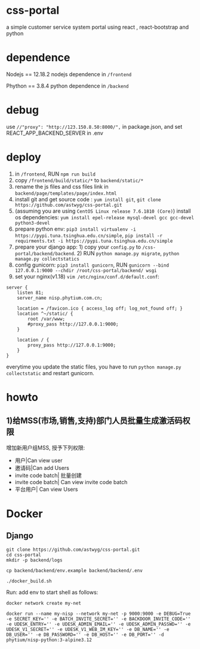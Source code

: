 # css-portal
a simple customer service system portal using react , react-bootstrap and python

# dependence

Nodejs == 12.18.2
nodejs dependence in `/frontend`

Phython == 3.8.4
python dependence in `/backend`

# debug

use `//"proxy": "http://123.150.8.50:8000/",` in package.json, and set REACT_APP_BACKEND_SERVER in .env

# deploy

1. in `/frontend`, RUN `npm run build`
2. copy `/frontend/build/static/*` to `backend/static/*`
3. rename the js files and css files link in `backend/page/templates/page/index.html`
4. install git and get source code : `yum install git`, `git clone https://github.com/astwyg/css-portal.git`
5. (assuming you are using `CentOS Linux release 7.6.1810 (Core)`) install os dependencies: `yum install epel-release mysql-devel gcc gcc-devel python3-devel`
6. prepare python env: `pip3 install virtualenv -i https://pypi.tuna.tsinghua.edu.cn/simple`, `pip install -r requirments.txt -i https://pypi.tuna.tsinghua.edu.cn/simple`
7. prepare your django app: 1) copy your `config.py` to `/css-portal/backend/backend`. 2) RUN `python manage.py migrate`, `python manage.py collectstatics`
8. config gunicorn: `pip3 install gunicorn`, RUN `gunicorn --bind 127.0.0.1:9000 --chdir /root/css-portal/backend/ wsgi`
9. set your nginx(v1.18) `vim /etc/nginx/conf.d/default.conf`:
```
server {
    listen 81;
    server_name nisp.phytium.com.cn;

    location = /favicon.ico { access_log off; log_not_found off; }
    location ^~/static/ {
        root /var/www;
        #proxy_pass http://127.0.0.1:9000;
    }

    location / {
        proxy_pass http://127.0.0.1:9000;
    }
}
```


everytime you update the static files, you have to run `python manage.py collectstatic` and restart gunicorn.


# howto

## 1)给MSS(市场,销售,支持)部门人员批量生成激活码权限

增加新用户组MSS, 授予下列权限:

* 用户|Can view user
* 邀请码|Can add Users
* invite code batch| 批量创建
* invite code batch| Can view invite code batch
* 平台用户| Can view Users

# Docker 

## Django

    git clone https://github.com/astwyg/css-portal.git
    cd css-portal
    mkdir -p backend/logs
    
    cp backend/backend/env.example backend/backend/.env
    
    ./docker_build.sh
    
Run: add env to start shell as follows:

    docker network create my-net

    docker run --name my-nisp --network my-net -p 9000:9000 -e DEBUG=True -e SECRET_KEY='' -e BATCH_INVITE_SECRET='' -e BACKDOOR_INVITE_CODE='' -e UDESK_ENTRY='' -e UDESK_ADMIN_EMAIL='' -e UDESK_ADMIN_PASSWD='' -e UDESK_V1_SECRET='' -e UDESK_V1_WEB_IM_KEY='' -e DB_NAME='' -e DB_USER='' -e DB_PASSWORD='' -e DB_HOST='' -e DB_PORT='' -d phytium/nisp-python:3-alpine3.12


